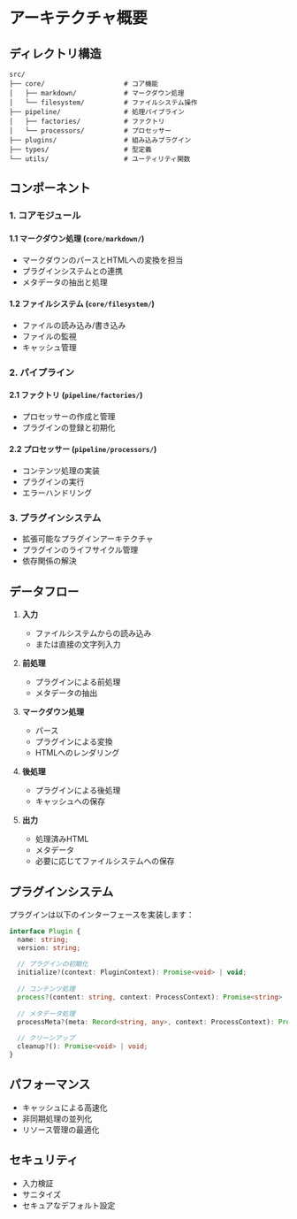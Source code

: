 # アーキテクチャ概要

## ディレクトリ構造

```
src/
├── core/                    # コア機能
│   ├── markdown/            # マークダウン処理
│   └── filesystem/          # ファイルシステム操作
├── pipeline/                # 処理パイプライン
│   ├── factories/           # ファクトリ
│   └── processors/          # プロセッサー
├── plugins/                 # 組み込みプラグイン
├── types/                   # 型定義
└── utils/                   # ユーティリティ関数
```

## コンポーネント

### 1. コアモジュール

#### 1.1 マークダウン処理 (`core/markdown/`)

- マークダウンのパースとHTMLへの変換を担当
- プラグインシステムとの連携
- メタデータの抽出と処理

#### 1.2 ファイルシステム (`core/filesystem/`)

- ファイルの読み込み/書き込み
- ファイルの監視
- キャッシュ管理

### 2. パイプライン

#### 2.1 ファクトリ (`pipeline/factories/`)

- プロセッサーの作成と管理
- プラグインの登録と初期化

#### 2.2 プロセッサー (`pipeline/processors/`)

- コンテンツ処理の実装
- プラグインの実行
- エラーハンドリング

### 3. プラグインシステム

- 拡張可能なプラグインアーキテクチャ
- プラグインのライフサイクル管理
- 依存関係の解決

## データフロー

1. **入力**
   - ファイルシステムからの読み込み
   - または直接の文字列入力

2. **前処理**
   - プラグインによる前処理
   - メタデータの抽出

3. **マークダウン処理**
   - パース
   - プラグインによる変換
   - HTMLへのレンダリング

4. **後処理**
   - プラグインによる後処理
   - キャッシュへの保存

5. **出力**
   - 処理済みHTML
   - メタデータ
   - 必要に応じてファイルシステムへの保存

## プラグインシステム

プラグインは以下のインターフェースを実装します：

```typescript
interface Plugin {
  name: string;
  version: string;
  
  // プラグインの初期化
  initialize?(context: PluginContext): Promise<void> | void;
  
  // コンテンツ処理
  process?(content: string, context: ProcessContext): Promise<string> | string;
  
  // メタデータ処理
  processMeta?(meta: Record<string, any>, context: ProcessContext): Promise<Record<string, any>> | Record<string, any>;
  
  // クリーンアップ
  cleanup?(): Promise<void> | void;
}
```

## パフォーマンス

- キャッシュによる高速化
- 非同期処理の並列化
- リソース管理の最適化

## セキュリティ

- 入力検証
- サニタイズ
- セキュアなデフォルト設定

